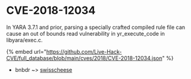 # CVE-2018-12034

In YARA 3.7.1 and prior, parsing a specially crafted compiled rule file can cause an out of bounds read vulnerability in yr_execute_code in libyara/exec.c.

{% embed url="https://github.com/Live-Hack-CVE/full_database/blob/main/cves/2018/CVE-2018-12034.json" %}


* bnbdr ~> [swisscheese](https://www.alice-snow.ru/2018/database/cve-2018-12034/swisscheese-bnbdr)